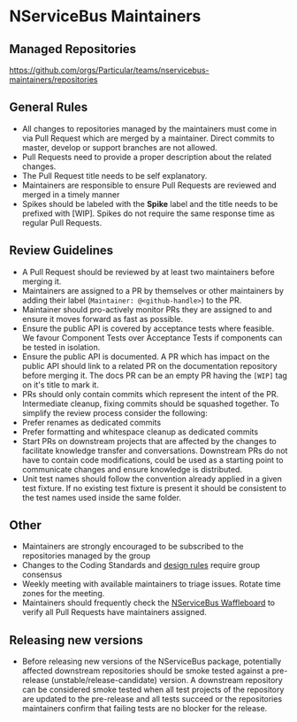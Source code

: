 # NServiceBus Maintainers

## Managed Repositories

https://github.com/orgs/Particular/teams/nservicebus-maintainers/repositories


## General Rules

* All changes to repositories managed by the maintainers must come in via Pull Request which are merged by a maintainer. Direct commits to master, develop or support branches are not allowed.
* Pull Requests need to provide a proper description about the related changes.
* The Pull Request title needs to be self explanatory.
* Maintainers are responsible to ensure Pull Requests are reviewed and merged in a timely manner
* Spikes should be labeled with the **Spike** label and the title needs to be prefixed with [WIP]. Spikes do not require the same response time as regular Pull Requests.


## Review Guidelines

* A Pull Request should be reviewed by at least two maintainers before merging it.
* Maintainers are assigned to a PR by themselves or other maintainers by adding their label (`Maintainer: @<github-handle>`) to the PR.
* Maintainer should pro-actively monitor PRs they are assigned to and ensure it moves forward as fast as possible.
* Ensure the public API is covered by acceptance tests where feasible. We favour Component Tests over Acceptance Tests if components can be tested in isolation.
* Ensure the public API is documented. A PR which has impact on the public API should link to a related PR on the documentation repository before merging it. The docs PR can be an empty PR having the `[WIP]` tag on it's title to mark it.
* PRs should only contain commits which represent the intent of the PR. Intermediate cleanup, fixing commits should be squashed together. To simplify the review process consider the following:
 * Prefer renames as dedicated commits
 * Prefer formatting and whitespace cleanup as dedicated commits
* Start PRs on downstream projects that are affected by the changes to facilitate knowledge transfer and conversations. Downstream PRs do not have to contain code modifications, could be used as a starting point to communicate changes and ensure knowledge is distributed.
* Unit test names should follow the convention already applied in a given test fixture. If no existing test fixture is present it should be consistent to the test names used inside the same folder. 


## Other

* Maintainers are strongly encouraged to be subscribed to the repositories managed by the group
* Changes to the Coding Standards and [design rules](https://github.com/Particular/PlatformDevelopment/tree/master/designprinciples/nservicebus) require group consensus
* Weekly meeting with available maintainers to triage issues. Rotate time zones for the meeting.
* Maintainers should frequently check the [NServiceBus Waffleboard](https://waffle.io/particular/nservicebus) to verify all Pull Requests have maintainers assigned.


## Releasing new versions

* Before releasing new versions of the NServiceBus package, potentially affected downstream repositories should be smoke tested against a pre-release (unstable/release-candidate) version. A downstream repository can be considered smoke tested when all test projects of the repository are updated to the pre-release and all tests succeed or the repositories maintainers confirm that failing tests are no blocker for the release.
